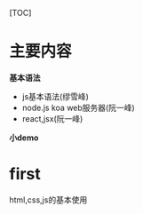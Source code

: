 [TOC]
# 主要内容
**基本语法**
* js基本语法(缪雪峰)
* node.js koa web服务器(阮一峰)
* react,jsx(阮一峰)

**小demo**

# first
html,css,js的基本使用
